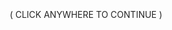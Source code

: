 <html>
  <head>
    <link rel="stylesheet" href="./node_modules/nes.css/css/nes.min.css">
    <link href="https://fonts.googleapis.com/css?family=Press+Start+2P" rel="stylesheet">
    <style>
      body {
        padding: 150px;
      }
      h1 {
        text-align: center;
      }
      .center {
        display: flex;
        flex-direction: column;
        align-items: center;
        justify-content: center;
      }
      @keyframes blink {
        0% { opacity: 1; }
        50% { opacity: 0; }
        100% { opacity: 1; }
      }
      .blinking-text {
        animation: blink 1s infinite;
      }
    </style>
  </head>
  <body onclick="window.location.href='{{ site.baseurl }}/logo'">
    <div class="center">
    <br>
    <br>
    <br>
    <br>
    <br>
    <br>
    <br>
      <label class="blinking-text" href="{{ site.baseurl }}/logo">( CLICK ANYWHERE TO CONTINUE )</label>
      <audio id="btnSound" src="audio/sfx/start.mp3"></audio>
    </div>
    <script>
      var btnSound = document.getElementById("btnSound");
            btnSound.play();
      }
    </script>
  </body>
</html>
